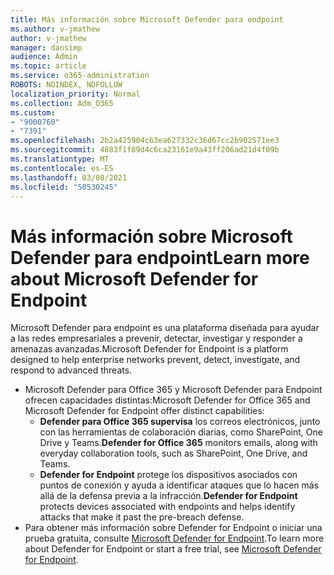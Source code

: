 ```yaml
---
title: Más información sobre Microsoft Defender para endpoint
ms.author: v-jmathew
author: v-jmathew
manager: dansimp
audience: Admin
ms.topic: article
ms.service: o365-administration
ROBOTS: NOINDEX, NOFOLLOW
localization_priority: Normal
ms.collection: Adm_O365
ms.custom:
- "9000760"
- "7391"
ms.openlocfilehash: 2b2a425904c63ea627332c36d67cc2b902571ee3
ms.sourcegitcommit: 4883f1f89d4c6ca23161e9a43ff206ad21d4f09b
ms.translationtype: MT
ms.contentlocale: es-ES
ms.lasthandoff: 03/08/2021
ms.locfileid: "50530245"
---
```

# <a name="learn-more-about-microsoft-defender-for-endpoint"></a><span data-ttu-id="90644-102">Más información sobre Microsoft Defender para endpoint</span><span class="sxs-lookup"><span data-stu-id="90644-102">Learn more about Microsoft Defender for Endpoint</span></span>

<span data-ttu-id="90644-103">Microsoft Defender para endpoint es una plataforma diseñada para ayudar a las redes empresariales a prevenir, detectar, investigar y responder a amenazas avanzadas.</span><span class="sxs-lookup"><span data-stu-id="90644-103">Microsoft Defender for Endpoint is a platform designed to help enterprise networks prevent, detect, investigate, and respond to advanced threats.</span></span>

- <span data-ttu-id="90644-104">Microsoft Defender para Office 365 y Microsoft Defender para Endpoint ofrecen capacidades distintas:</span><span class="sxs-lookup"><span data-stu-id="90644-104">Microsoft Defender for Office 365 and Microsoft Defender for Endpoint offer distinct capabilities:</span></span>
  - <span data-ttu-id="90644-105">**Defender para Office 365 supervisa** los correos electrónicos, junto con las herramientas de colaboración diarias, como SharePoint, One Drive y Teams.</span><span class="sxs-lookup"><span data-stu-id="90644-105">**Defender for Office 365** monitors emails, along with everyday collaboration tools, such as SharePoint, One Drive, and Teams.</span></span>
  - <span data-ttu-id="90644-106">**Defender for Endpoint** protege los dispositivos asociados con puntos de conexión y ayuda a identificar ataques que lo hacen más allá de la defensa previa a la infracción.</span><span class="sxs-lookup"><span data-stu-id="90644-106">**Defender for Endpoint** protects devices associated with endpoints and helps identify attacks that make it past the pre-breach defense.</span></span>
- <span data-ttu-id="90644-107">Para obtener más información sobre Defender for Endpoint o iniciar una prueba gratuita, consulte [Microsoft Defender for Endpoint](https://go.microsoft.com/fwlink/?linkid=2094113).</span><span class="sxs-lookup"><span data-stu-id="90644-107">To learn more about Defender for Endpoint or start a free trial, see [Microsoft Defender for Endpoint](https://go.microsoft.com/fwlink/?linkid=2094113).</span></span>
